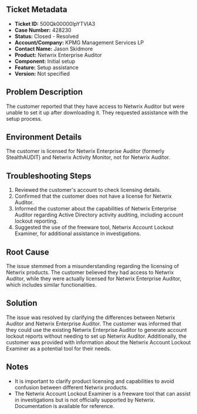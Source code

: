## Ticket Metadata
- **Ticket ID:** 500Qk00000IpYTVIA3
- **Case Number:** 428230
- **Status:** Closed - Resolved
- **Account/Company:** KPMG Management Services LP
- **Contact Name:** Jason Skidmore
- **Product:** Netwrix Enterprise Auditor
- **Component:** Initial setup
- **Feature:** Setup assistance
- **Version:** Not specified

## Problem Description
The customer reported that they have access to Netwrix Auditor but were unable to set it up after downloading it. They requested assistance with the setup process.

## Environment Details
The customer is licensed for Netwrix Enterprise Auditor (formerly StealthAUDIT) and Netwrix Activity Monitor, not for Netwrix Auditor.

## Troubleshooting Steps
1. Reviewed the customer's account to check licensing details.
2. Confirmed that the customer does not have a license for Netwrix Auditor.
3. Informed the customer about the capabilities of Netwrix Enterprise Auditor regarding Active Directory activity auditing, including account lockout reporting.
4. Suggested the use of the freeware tool, Netwrix Account Lockout Examiner, for additional assistance in investigations.

## Root Cause
The issue stemmed from a misunderstanding regarding the licensing of Netwrix products. The customer believed they had access to Netwrix Auditor, while they were actually licensed for Netwrix Enterprise Auditor, which includes similar functionalities.

## Solution
The issue was resolved by clarifying the differences between Netwrix Auditor and Netwrix Enterprise Auditor. The customer was informed that they could use the existing Netwrix Enterprise Auditor to generate account lockout reports without needing to set up Netwrix Auditor. Additionally, the customer was provided with information about the Netwrix Account Lockout Examiner as a potential tool for their needs.

## Notes
- It is important to clarify product licensing and capabilities to avoid confusion between different Netwrix products.
- The Netwrix Account Lockout Examiner is a freeware tool that can assist in investigations but is not officially supported by Netwrix. Documentation is available for reference.